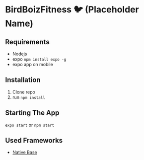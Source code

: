 # BirdBoizFitness :bird: \(Placeholder Name\)

## Requirements
 - Nodejs
 - expo `npm install expo -g`
 - expo app on mobile

## Installation
  1. Clone repo
  2. run `npm install`

## Starting The App
  `expo start` or `npm start`

## Used Frameworks
  - [Native Base](https://docs.nativebase.io/)

